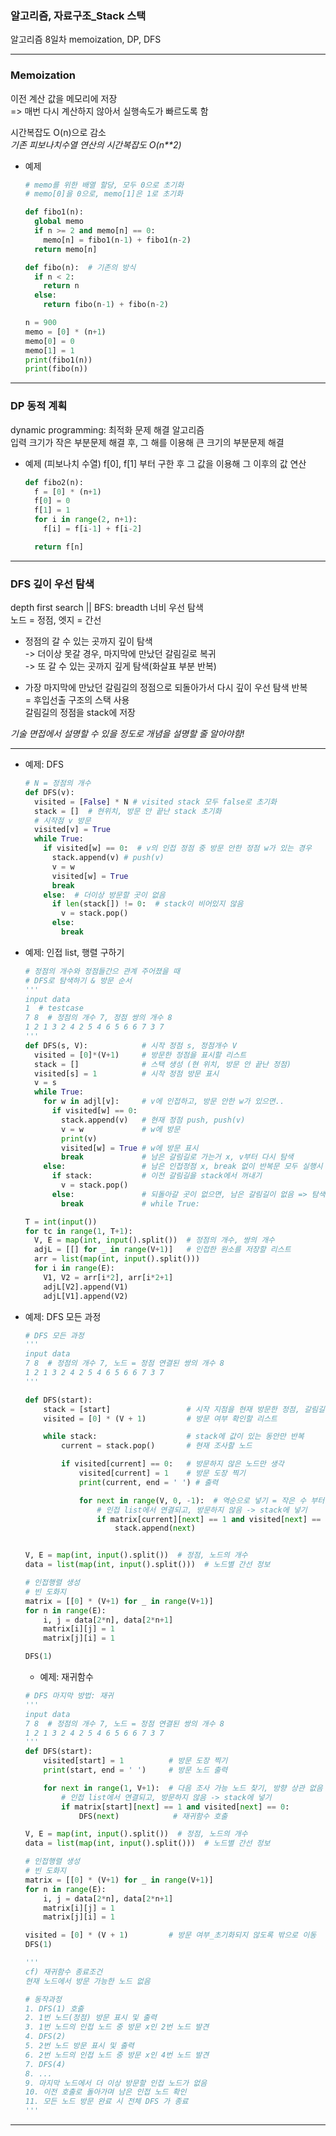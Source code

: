 ### 알고리즘, 자료구조_Stack 스택
알고리즘 8일차
memoization, DP, DFS  
***
### Memoization
이전 계산 값을 메모리에 저장  
=> 매번 다시 계산하지 않아서 실행속도가 빠르도록 함  

시간복잡도 O(n)으로 감소  
*기존 피보나치수열 연산의 시간복잡도 O(n**2)*  
- 예제
  ```python
  # memo를 위한 배열 할당, 모두 0으로 초기화
  # memo[0]을 0으로, memo[1]은 1로 초기화

  def fibo1(n):
    global memo
    if n >= 2 and memo[n] == 0:
      memo[n] = fibo1(n-1) + fibo1(n-2)
    return memo[n]

  def fibo(n):  # 기존의 방식
    if n < 2:
      return n
    else:
      return fibo(n-1) + fibo(n-2)

  n = 900
  memo = [0] * (n+1)
  memo[0] = 0
  memo[1] = 1
  print(fibo1(n))
  print(fibo(n))
  ```
---
### DP 동적 계획
dynamic programming: 최적화 문제 해결 알고리즘  
입력 크기가 작은 부분문제 해결 후, 그 해를 이용해 큰 크기의 부분문제 해결   
 
- 예제 (피보나치 수열) f[0], f[1] 부터 구한 후 그 값을 이용해 그 이후의 값 연산  
  ```python
  def fibo2(n):
    f = [0] * (n+1)
    f[0] = 0
    f[1] = 1
    for i in range(2, n+1):
      f[i] = f[i-1] + f[i-2]

    return f[n]
  ```
---
### DFS 깊이 우선 탐색
depth first search || BFS: breadth 너비 우선 탐색  
노드 = 정점, 엣지 =  간선  
- 정점의 갈 수 있는 곳까지 깊이 탐색   
-> 더이상 못갈 경우, 마지막에 만났던 갈림길로 복귀  
-> 또 갈 수 있는 곳까지 깊게 탐색(화살표 부분 반복)   

- 가장 마지막에 만났던 갈림길의 정점으로 되돌아가서 다시 깊이 우선 탐색 반복  
  = 후입선출 구조의 스택 사용  
  갈림길의 정점을 stack에 저장  

*기술 면접에서 설명할 수 있을 정도로 개념을 설명할 줄 알아야함!*

---

- 예제: DFS   
  ```python
  # N = 정점의 개수
  def DFS(v):
    visited = [False] * N # visited stack 모두 false로 초기화
    stack = []  # 현위치, 방문 안 끝난 stack 초기화
    # 시작점 v 방문
    visited[v] = True
    while True: 
      if visited[w] == 0:  # v의 인접 정점 중 방문 안한 정점 w가 있는 경우
        stack.append(v) # push(v)
        v = w
        visited[w] = True
        break
      else:  # 더이상 방문할 곳이 없음
        if len(stack[]) != 0:  # stack이 비어있지 않음
          v = stack.pop()
        else:
          break
  ```
- 예제: 인접 list, 행렬 구하기
  ```python
  # 정점의 개수와 정점들간으 관계 주어졌을 때
  # DFS로 탐색하기 & 방문 순서
  ''' 
  input data 
  1  # testcase
  7 8  # 정점의 개수 7, 정점 쌍의 개수 8
  1 2 1 3 2 4 2 5 4 6 5 6 6 7 3 7
  '''
  def DFS(s, V):            # 시작 정점 s, 정점개수 V
    visited = [0]*(V+1)     # 방문한 정점을 표시할 리스트
    stack = []              # 스택 생성 (현 위치, 방문 안 끝난 정점)
    visited[s] = 1          # 시작 정점 방문 표시
    v = s
    while True:
      for w in adjl[v]:     # v에 인접하고, 방문 안한 w가 있으면..
        if visited[w] == 0:
          stack.append(v)   # 현재 정점 push, push(v)
          v = w             # w에 방문
          print(v)
          visited[w] = True # w에 방문 표시
          break             # 남은 갈림길로 가는거 x, v부터 다시 탐색
      else:                 # 남은 인접정점 x, break 없이 반복문 모두 실행시
        if stack:           # 이전 갈림길을 stack에서 꺼내기
          v = stack.pop()
        else:               # 되돌아갈 곳이 없으면, 남은 갈림길이 없음 => 탐색 종료
          break             # while True:

  T = int(input())
  for tc in range(1, T+1):
    V, E = map(int, input().split())  # 정점의 개수, 쌍의 개수 
    adjL = [[] for _ in range(V+1)]   # 인접한 원소를 저장할 리스트
    arr = list(map(int, input().split()))
    for i in range(E):
      V1, V2 = arr[i*2], arr[i*2+1]
      adjL[V2].append(V1)
      adjL[V1].append(V2)
  ```
- 예제: DFS 모든 과정
  ```python
  # DFS 모든 과정
  '''
  input data
  7 8  # 정점의 개수 7, 노드 = 정점 연결된 쌍의 개수 8
  1 2 1 3 2 4 2 5 4 6 5 6 6 7 3 7
  '''

  def DFS(start):
      stack = [start]                 # 시작 지점을 현재 방문한 정점, 갈림길이 남았던 정점을 담을 스택
      visited = [0] * (V + 1)         # 방문 여부 확인할 리스트

      while stack:                    # stack에 값이 있는 동안만 반복
          current = stack.pop()       # 현재 조사할 노드

          if visited[current] == 0:   # 방문하지 않은 노드만 생각
              visited[current] = 1    # 방문 도장 찍기
              print(current, end = ' ') # 출력

              for next in range(V, 0, -1):  # 역순으로 넣기 = 작은 수 부터 방문
                  # 인접 list에서 연결되고, 방문하지 않음 -> stack에 넣기
                  if matrix[current][next] == 1 and visited[next] == 0:
                      stack.append(next)


  V, E = map(int, input().split())  # 정점, 노드의 개수
  data = list(map(int, input().split()))  # 노드별 간선 정보

  # 인접행렬 생성
  # 빈 도화지
  matrix = [[0] * (V+1) for _ in range(V+1)]
  for n in range(E):
      i, j = data[2*n], data[2*n+1]
      matrix[i][j] = 1
      matrix[j][i] = 1

  DFS(1)
  ```
  - 예제: 재귀함수
  ```python
  # DFS 마지막 방법: 재귀
  '''
  input data
  7 8  # 정점의 개수 7, 노드 = 정점 연결된 쌍의 개수 8
  1 2 1 3 2 4 2 5 4 6 5 6 6 7 3 7
  '''
  def DFS(start):
      visited[start] = 1          # 방문 도장 찍기
      print(start, end = ' ')     # 방문 노드 출력

      for next in range(1, V+1):  # 다음 조사 가능 노드 찾기, 방향 상관 없음
          # 인접 list에서 연결되고, 방문하지 않음 -> stack에 넣기
          if matrix[start][next] == 1 and visited[next] == 0:
              DFS(next)            # 재귀함수 호출

  V, E = map(int, input().split())  # 정점, 노드의 개수
  data = list(map(int, input().split()))  # 노드별 간선 정보

  # 인접행렬 생성
  # 빈 도화지
  matrix = [[0] * (V+1) for _ in range(V+1)]
  for n in range(E):
      i, j = data[2*n], data[2*n+1]
      matrix[i][j] = 1
      matrix[j][i] = 1

  visited = [0] * (V + 1)         # 방문 여부_초기화되지 않도록 밖으로 이동
  DFS(1)

  '''
  cf) 재귀함수 종료조건
  현재 노드에서 방문 가능한 노드 없음

  # 동작과정
  1. DFS(1) 호출
  2. 1번 노드(정점) 방문 표시 및 출력
  3. 1번 노드의 인접 노드 중 방문 x인 2번 노드 발견
  4. DFS(2)
  5. 2번 노드 방문 표시 및 출력
  6. 2번 노드의 인접 노드 중 방문 x인 4번 노드 발견
  7. DFS(4)
  8. ...
  9. 마지막 노드에서 더 이상 방문할 인접 노드가 없음
  10. 이전 호출로 돌아가며 남은 인접 노드 확인
  11. 모든 노드 방문 완료 시 전체 DFS 가 종료
  '''
  ```
***